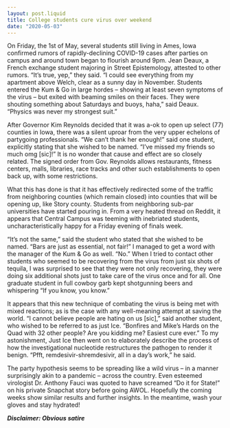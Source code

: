 ```yaml
---
layout: post.liquid
title: College students cure virus over weekend
date: "2020-05-03"
---
```


On Friday, the 1st of May, several students still living in Ames, Iowa confirmed rumors of rapidly-declining COVID-19 cases after parties on campus and around town began to flourish around 9pm. Jean Deaux, a French exchange student majoring in Street Epistemology, attested to other rumors. “It’s true, yep,” they said. “I could see everything from my apartment above Welch, clear as a sunny day in November. Students entered the Kum & Go in large hordes – showing at least seven symptoms of the virus – but exited with beaming smiles on their faces. They were shouting something about Saturdays and buoys, haha,” said Deaux. “Physics was never my strongest suit.”

After Governor Kim Reynolds decided that it was a-ok to open up select (77) counties in Iowa, there was a silent uproar from the very upper echelons of partygoing professionals. “We can’t thank her enough!” said one student, explicitly stating that she wished to be named. “I’ve missed my friends so much omg [sic]!” It is no wonder that cause and effect are so closely related. The signed order from Gov. Reynolds allows restaurants, fitness centers, malls, libraries, race tracks and other such establishments to open back up, with some restrictions.

What this has done is that it has effectively redirected some of the traffic from neighboring counties (which remain closed) into counties that will be opening up, like Story county. Students from neighboring sub-par universities have started pouring in. From a very heated thread on Reddit, it appears that Central Campus was teeming with inebriated students, uncharacteristically happy for a Friday evening of finals week.

“It’s not the same,” said the student who stated that she wished to be named. “Bars are just as essential, not fair!” I managed to get a word with the manager of the Kum & Go as well. “No.” When I tried to contact other students who seemed to be recovering from the virus from just six shots of tequila, I was surprised to see that they were not only recovering, they were doing six additional shots just to take care of the virus once and for all. One graduate student in full cowboy garb kept shotgunning beers and whispering “If you know, you know.”

It appears that this new technique of combating the virus is being met with mixed reactions; as is the case with any well-meaning attempt at saving the world. “I cannot believe people are hating on us [sic],” said another student, who wished to be referred to as just Ice. “Bonfires and Mike’s Hards on the Quad with 32 other people? Are you kidding me? Easiest cure ever.” To my astonishment, Just Ice then went on to elaborately describe the process of how the investigational nucleotide restructures the pathogen to render it benign. “Pfft, remdesivir-shremdesivir, all in a day’s work,” he said.

The party hypothesis seems to be spreading like a wild virus – in a manner surprisingly akin to a pandemic – across the country. Even esteemed virologist Dr. Anthony Fauci was quoted to have screamed “Do it for State!” on his private Snapchat story before going AWOL. Hopefully the coming weeks show similar results and further insights. In the meantime, wash your gloves and stay hydrated!

**_Disclaimer: Obvious satire_**